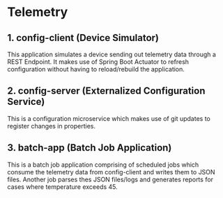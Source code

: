 # Telemetry
## 1. config-client (Device Simulator)

This application simulates a device sending out telemetry data through a REST Endpoint.
It makes use of Spring Boot Actuator to refresh configuration without having to reload/rebuild the application.

## 2. config-server (Externalized Configuration Service)

This is a configuration microservice which makes use of git updates to register changes in properties.

## 3. batch-app (Batch Job Application)

This is a batch job application comprising of scheduled jobs which consume the telemetry data from config-client and writes them to JSON files. Another job parses thes JSON files/logs and generates reports for cases where temperature exceeds 45.
